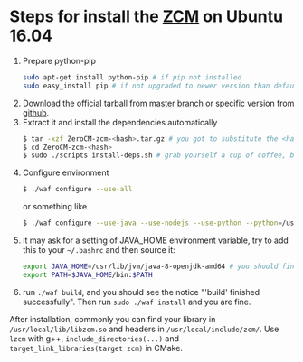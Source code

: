 # Steps for install the [ZCM](http://zerocm.github.io/zcm/) on Ubuntu 16.04

1. Prepare python-pip
    ```bash
    sudo apt-get install python-pip # if pip not installed
    sudo easy_install pip # if not upgraded to newer version than default, which is needed by ZCM.
    ```
1. Download the official tarball from [master branch](https://github.com/ZeroCM/zcm/tarball/master) or specific version from [github](https://github.com/ZeroCM/zcm).
1. Extract it and install the dependencies automatically
    ```bash
    $ tar -xzf ZeroCM-zcm-<hash>.tar.gz # you got to substitute the <hash>
    $ cd ZeroCM-zcm-<hash>
    $ sudo ./scripts install-deps.sh # grab yourself a cup of coffee, because this may cost a while, and if you meet an error with pip, try `sudo easy_install pip` again.
    ```
1. Configure environment
    ```bash
    $ ./waf configure --use-all 
    ```
    or something like 
    ```bash
    $ ./waf configure --use-java --use-nodejs --use-python --python=/usr/bin/python3.6 --use-zmq  --use-elf  --use-third-party  --use-ipc --use-inproc --use-udpm --use-serial
    ```
1. it may ask for a setting of JAVA_HOME environment variable, try to add this to your `~/.bashrc` and then source it:
    ```bash
    export JAVA_HOME=/usr/lib/jvm/java-8-openjdk-amd64 # you should find something similar under /usr/lib/jvm/.
    export PATH=$JAVA_HOME/bin:$PATH
    ```
1. run `./waf build`, and you should see the notice "'build' finished successfully". Then run `sudo ./waf install` and you are fine.

After installation, commonly you can find your library in `/usr/local/lib/libzcm.so` and headers in `/usr/local/include/zcm/`. Use `-lzcm` with g++, `include_directories(...)` and `target_link_libraries(target zcm)` in CMake.

    

    
    

